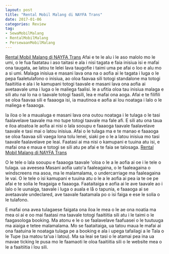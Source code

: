 ```yaml
---
layout: post
title: "Rental Mobil Malang di NAYFA Trans"
date: 2017-01-06
categories: Review
tag:
- SewaMobilMalang
- RentalMobilMalang
- PersewaanMobilMalang
---
```

<a href="http://www.dipopedia.com/2016/12/29-rental-mobil-malang-di-nayfa-trans.html" target="_blank">Rental Mobil Malang di NAYFA Trans</a> Afai e te le alu i le aso malolo mo le umi, o le fua faatatau i aso taitasi e ala i nisi tagata e faia inisiua isi e mafai ona taugata, ae latou te lelei lava taugofie i taimi uma pe afai o loo e alu mo a si umi. Malaga inisiua e masani lava ona na o aofia ai le tagata i luga o le pepa faaletulafono o inisiua, ao oloa faavaa sili totogi standalone ma totogi faaitiitia e ala i le kamupani totogi taavale e masani lava ona aofia ai avetaavale uma i luga o le maliega faalisi. le a ufitia oloa tau inisiua malaga e sili atu nai lo na o taavale totogi faasili, lea e mafai ona aoga. Afai e te filifili se oloa faavaa sili e faaaoga isi, ia mautinoa e aofia ai lou noataga i lalo o le maliega e faaaoga.

Ia iloa o le a maualuga e masani lava ona outou noataga i le tulaga o le tasi faalavelave taavale ma mo tupe totogi taavale ma fale afi. E sili atu ona taua e iloa atoatoa le aofia ai nisi o lala sooupu e faaaoga taavale faalavelave taavale e tasi mai o latou inisiua. Afai o le tulaga ma e te manao e faaaoga se oloa faavaa sili vaega lona tolu lenei, siaki pe o le a latou inisiua mo tasi taavale faalavelave pe leai. Faatasi ai ma nisi o kamupani e tuuina atu isi, e mafai ona e maua e totogi se sili atu pe afai e te faia se talosaga. <a href="http://mobilproton.clan.su/blog/rental_mobil_malang_di_nayfa_trans/2017-01-06-54" target="_blank">Rental Mobil Malang di NAYFA Trans</a>

O le tele o lala sooupu e faaaoga taavale 'oloa o le a le aofia ai oe i le tele o tulaga. ua aveesea Masani aofia uatoʻa faaleagaina, o le faaleagaina o windscreens ma asoa, ma le malamalama, o undercarriage ma faaleagaina le vai. O le tele o isi kamupani e tuuina atu o le a le aofia ai pea ia te oe pe afai e te solia le feagaiga e faaaoga. Faataitaiga e aofia ai le ave taavale ao i lalo o le uunaiga, taavale i luga o auala e lå o tapunia, e faaaoga ai se avetaavale undeclared, ave taavale faatamala po o isi faiga e ese le solia o le tulafono.

E mafai ona avea tulagaese faigata ona iloa le mea o le ae ona noatia ma mea oi ai e oo mai faatasi ma taavale totogi faaitiitia sili atu i le taimi o le faagasologa booking. Ma atonu e le o se faalavelave faafuasei o le tuutuuga ma aiaiga e tetee malamalama. Mo se faataitaiga, ua tatou maua le mafai ai ona faatuina le noataga tulaga pe a booking e ala i upega tafailagi a le Tala o le Tupe (sa matou taʻua i latou). Ma sa leai se tasi o le atamai pea ina ua mavae ticking le pusa mo le faamaoti le oloa faaitiitia sili o le website mea o le a faaitiitia i lou sili.
